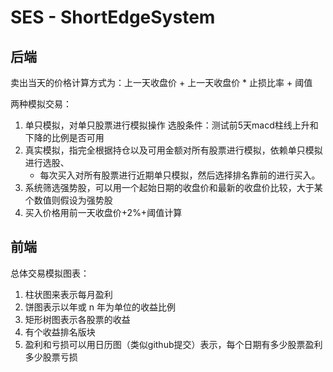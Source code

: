 # SES - ShortEdgeSystem

## 后端

卖出当天的价格计算方式为：上一天收盘价 + 上一天收盘价 * 止损比率 + 阈值


两种模拟交易：

1. 单只模拟，对单只股票进行模拟操作
   选股条件：测试前5天macd柱线上升和下降的比例是否可用
2. 真实模拟，指完全根据持仓以及可用金额对所有股票进行模拟，依赖单只模拟进行选股、
   - 每次买入对所有股票进行近期单只模拟，然后选择排名靠前的进行买入。
3. 系统筛选强势股，可以用一个起始日期的收盘价和最新的收盘价比较，大于某个数值则假设为强势股
4. 买入价格用前一天收盘价+2%+阈值计算

## 前端

总体交易模拟图表：

1. 柱状图来表示每月盈利
2. 饼图表示以年或 n 年为单位的收益比例
3. 矩形树图表示各股票的收益
4. 有个收益排名版块
5. 盈利和亏损可以用日历图（类似github提交）表示，每个日期有多少股票盈利多少股票亏损
